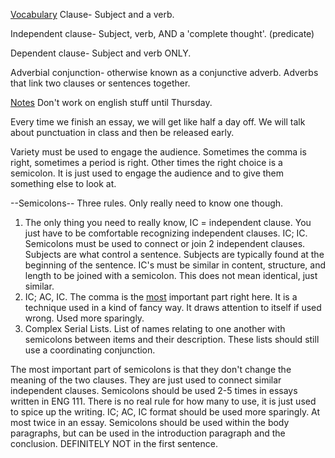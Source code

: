 <u>Vocabulary</u>
Clause- Subject and a verb.

Independent clause- Subject, verb, AND a 'complete thought'. (predicate)

Dependent clause- Subject and verb ONLY. 

Adverbial conjunction- otherwise known as a conjunctive adverb. Adverbs that link two clauses or sentences together.

<u>Notes</u>
Don't work on english stuff until Thursday.

Every time we finish an essay, we will get like half a day off. We will talk about punctuation in class and then be released early.

Variety must be used to engage the audience. Sometimes the comma is right, sometimes a period is right. Other times the right choice is a semicolon. It is just used to engage the audience and to give them something else to look at.

--Semicolons--
Three rules. Only really need to know one though.

1. The only thing you need to really know, IC = independent clause. You just have to be comfortable recognizing independent clauses. IC; IC. Semicolons must be used to connect or join 2 independent clauses. Subjects are what control a sentence. Subjects are typically found at the beginning of the sentence. IC's must be similar in content, structure, and length to be joined with a semicolon. This does not mean identical, just similar.
2. IC; AC, IC. The comma is the <u>most</u> important part right here. It is a technique used in a kind of fancy way. It draws attention to itself if used wrong. Used more sparingly. 
3. Complex Serial Lists. List of names relating to one another with semicolons between items and their description. These lists should still use a coordinating conjunction.

The most important part of semicolons is that they don't change the meaning of the two clauses. They are just used to connect similar independent clauses. Semicolons should be used 2-5 times in essays written in ENG 111. There is no real rule for how many to use, it is just used to spice up the writing. IC; AC, IC format should be used more sparingly. At most twice in an essay. Semicolons should be used within the body paragraphs, but can be used in the introduction paragraph and the conclusion. DEFINITELY NOT in the first sentence. 